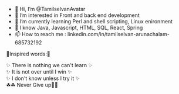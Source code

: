 - 👋 Hi, I’m @TamilselvanAvatar
- 👀 I’m interested in Front and back end development
- 🌱 I’m currently learning Perl and shell scripting, Linux enironment
- 💞️ I know Java, Javascript, HTML, SQL, React, Spring
- 📫 How to reach me : linkedin.com/in/tamilselvan-arunachalam-685732192

🌱Inspired words:🌱

✨ There is nothing we can't learn  ✨ \
✨ It is not over until I win  ✨ \
✨ I don't know unless I try it ✨ \
 ☘☘ Never Give up🌹🌹 
